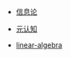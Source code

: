 - [信息论](https://www.edrawsoft.cn/viewer/public/s/39709694597025)

- [元认知](https://www.edrawsoft.cn/viewer/public/s/a77cd140075891)

- [linear-algebra](https://note.dingeral.com/#/%E8%BD%A6%E5%BA%93/linear-algebra.html)
